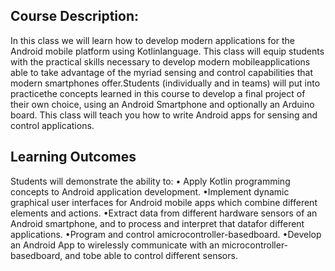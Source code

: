 ## Course Description: ##
In this class we will learn how to develop modern applications for the Android mobile platform using Kotlinlanguage. This class will equip students with the practical skills necessary to develop modern mobileapplications able to take advantage of the myriad sensing and control capabilities that modern  smartphones offer.Students (individually and  in  teams) will  put  into  practicethe concepts learned in this course to develop a final project of their own choice, using an Android Smartphone and optionally an Arduino board.  This class will teach you how to write Android apps for sensing and control applications. 

## Learning Outcomes ##
Students will demonstrate the ability to:
• Apply Kotlin programming concepts to Android application development.
•Implement dynamic graphical user interfaces for Android mobile apps which combine different elements and actions.
•Extract data from different hardware sensors of an Android smartphone, and to process and interpret that datafor different applications.
•Program and control amicrocontroller-basedboard.
•Develop an Android App to wirelessly communicate with an microcontroller-basedboard, and tobe able to control different sensors.